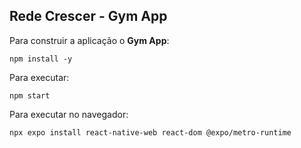 ## Rede Crescer - Gym App

Para construir a aplicação o **Gym App**:

    npm install -y

Para executar:

    npm start

Para executar no navegador:

    npx expo install react-native-web react-dom @expo/metro-runtime
